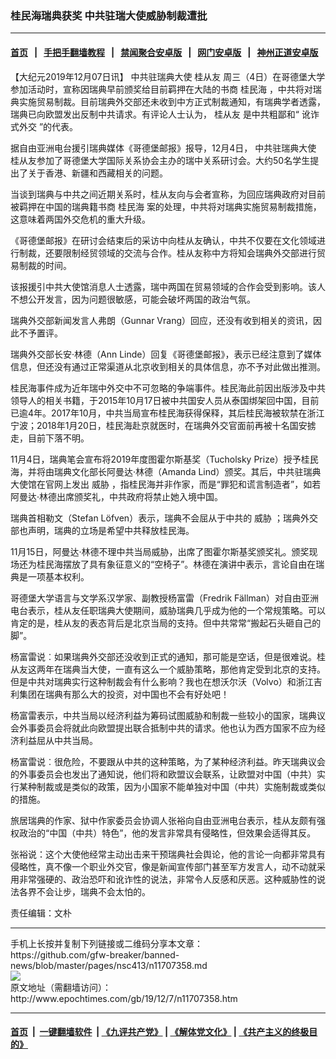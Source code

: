 ### 桂民海瑞典获奖 中共驻瑞大使威胁制裁遭批
------------------------

#### [首页](https://github.com/gfw-breaker/banned-news/blob/master/README.md) &nbsp;&nbsp;|&nbsp;&nbsp; [手把手翻墙教程](https://github.com/gfw-breaker/guides/wiki) &nbsp;&nbsp;|&nbsp;&nbsp; [禁闻聚合安卓版](https://github.com/gfw-breaker/bn-android) &nbsp;&nbsp;|&nbsp;&nbsp; [网门安卓版](https://github.com/oGate2/oGate) &nbsp;&nbsp;|&nbsp;&nbsp; [神州正道安卓版](https://github.com/SzzdOgate/update) 



<div><p>
 【大纪元2019年12月07日讯】
 <ok href="http://www.epochtimes.com/gb/tag/%E4%B8%AD%E5%85%B1%E9%A9%BB%E7%91%9E%E5%85%B8%E5%A4%A7%E4%BD%BF.html">
  中共驻瑞典大使
 </ok>
 <ok href="http://www.epochtimes.com/gb/tag/%E6%A1%82%E4%BB%8E%E5%8F%8B.html">
  桂从友
 </ok>
 周三（4日）在哥德堡大学参加活动时，宣称因瑞典早前颁奖给目前羁押在大陆的书商
 <ok href="http://www.epochtimes.com/gb/tag/%E6%A1%82%E6%B0%91%E6%B5%B7.html">
  桂民海
 </ok>
 ，中共将对瑞典实施贸易制裁。目前瑞典外交部还未收到中方正式制裁通知，有瑞典学者透露，瑞典已向欧盟发出反制中共请求。有评论人士认为，
 <ok href="http://www.epochtimes.com/gb/tag/%E6%A1%82%E4%BB%8E%E5%8F%8B.html">
  桂从友
 </ok>
 是中共粗鄙和“
 <ok href="http://www.epochtimes.com/gb/tag/%E8%AE%B9%E8%AF%88%E5%BC%8F%E5%A4%96%E4%BA%A4.html">
  讹诈式外交
 </ok>
 ”的代表。
</p>
<p>
 据自由亚洲电台援引瑞典媒体《哥德堡邮报》报导，12月4日，
 <ok href="http://www.epochtimes.com/gb/tag/%E4%B8%AD%E5%85%B1%E9%A9%BB%E7%91%9E%E5%85%B8%E5%A4%A7%E4%BD%BF.html">
  中共驻瑞典大使
 </ok>
 桂从友参加了哥德堡大学国际关系协会主办的瑞中关系研讨会。大约50名学生提出了关于香港、新疆和西藏相关的问题。
</p>
<p>
 当谈到瑞典与中共之间近期关系时，桂从友向与会者宣称，为回应瑞典政府对目前被羁押在中国的瑞典籍书商
 <ok href="http://www.epochtimes.com/gb/tag/%E6%A1%82%E6%B0%91%E6%B5%B7.html">
  桂民海
 </ok>
 案的处理，中共将对瑞典实施贸易制裁措施，这意味着两国外交危机的重大升级。
</p>
<p>
 《哥德堡邮报》在研讨会结束后的采访中向桂从友确认，中共不仅要在文化领域进行制裁，还要限制经贸领域的交流与合作。桂从友称中方将知会瑞典外交部进行贸易制裁的时间。
</p>
<p>
 该报援引中共大使馆消息人士透露，瑞中两国在贸易领域的合作会受到影响。该人不想公开发言，因为问题很敏感，可能会破坏两国的政治气氛。
</p>
<p>
 瑞典外交部新闻发言人弗朗（Gunnar Vrang）回应，还没有收到相关的资讯，因此不予置评。
</p>
<p>
 瑞典外交部长安‧林德（Ann Linde）回复《哥德堡邮报》，表示已经注意到了媒体信息，但还没有通过正常渠道从北京收到相关的具体信息，亦不予对此做出推测。
</p>
<p>
 桂民海事件成为近年瑞中外交中不可忽略的争端事件。桂民海此前因出版涉及中共领导人的相关书籍，于2015年10月17日被中共国安人员从泰国绑架回中国，目前已逾4年。2017年10月，中共当局宣布桂民海获得保释，其后桂民海被软禁在浙江宁波；2018年1月20日，桂民海赴京就医时，在瑞典外交官面前再被十名国安掳走，目前下落不明。
</p>
<p>
 11月4日，瑞典笔会宣布将2019年度图霍尔斯基奖（Tucholsky Prize）授予桂民海，并将由瑞典文化部长阿曼达‧林德（Amanda Lind）颁奖。其后，中共驻瑞典大使馆在官网上发出
 <ok href="http://www.epochtimes.com/gb/tag/%E5%A8%81%E8%83%81.html">
  威胁
 </ok>
 ，指桂民海并非作家，而是“罪犯和谎言制造者”，如若阿曼达‧林德出席颁奖礼，中共政府将禁止她入境中国。
</p>
<p>
 瑞典首相勒文（Stefan Löfven）表示，瑞典不会屈从于中共的
 <ok href="http://www.epochtimes.com/gb/tag/%E5%A8%81%E8%83%81.html">
  威胁
 </ok>
 ；瑞典外交部也声明，瑞典的立场是希望中共释放桂民海。
</p>
<p>
 11月15日，阿曼达‧林德不理中共当局威胁，出席了图霍尔斯基奖颁奖礼。颁奖现场还为桂民海摆放了具有象征意义的“空椅子”。林德在演讲中表示，言论自由在瑞典是一项基本权利。
</p>
<p>
 哥德堡大学语言与文学系汉学家、副教授杨富雷（Fredrik Fällman）对自由亚洲电台表示，桂从友任职瑞典大使期间，威胁瑞典几乎成为他的一个常规策略。可以肯定的是，桂从友的表态背后是北京当局的支持。但中共常常“搬起石头砸自己的脚”。
</p>
<p>
 杨富雷说︰如果瑞典外交部还没收到正式的通知，那可能是空话，但是很难说。桂从友这两年在瑞典当大使，一直有这么一个威胁策略，那他肯定受到北京的支持。但是中共对瑞典实行这种制裁会有什么影响？我也在想沃尔沃（Volvo）和浙江吉利集团在瑞典有那么大的投资，对中国也不会有好处吧！
</p>
<p>
 杨富雷表示，中共当局以经济利益为筹码试图威胁和制裁一些较小的国家，瑞典议会外事委员会将就此向欧盟提出联合抵制中共的请求。他也认为西方国家不应为经济利益屈从中共当局。
</p>
<p>
 杨富雷说︰很危险，不要跟从中共的这种策略，为了某种经济利益。昨天瑞典议会的外事委员会也发出了通知说，他们将和欧盟议会联系，让欧盟对中国（中共）实行某种制裁或是类似的政策，因为小国家不能单独对中国（中共）实施制裁或类似的措施。
</p>
<p>
 旅居瑞典的作家、狱中作家委员会协调人张裕向自由亚洲电台表示，桂从友颇有强权政治的“中国（中共）特色”，他的发言非常具有侵略性，但效果会适得其反。
</p>
<p>
 张裕说：这个大使他经常主动出击来干预瑞典社会舆论，他的言论一向都非常具有侵略性，真不像一个职业外交官，像是新闻宣传部门甚至军方发言人，动不动就采用非常强硬的、政治恐吓和讹诈性的说法，非常令人反感和厌恶。这种威胁性的说法各界不会让步，瑞典不会太怕的。
</p>
<p>
 责任编辑：文朴
</p>
</div>
<hr/>
手机上长按并复制下列链接或二维码分享本文章：<br/>
https://github.com/gfw-breaker/banned-news/blob/master/pages/nsc413/n11707358.md <br/>
<a href='https://github.com/gfw-breaker/banned-news/blob/master/pages/nsc413/n11707358.md'><img src='https://github.com/gfw-breaker/banned-news/blob/master/pages/nsc413/n11707358.md.png'/></a> <br/>
原文地址（需翻墙访问）：http://www.epochtimes.com/gb/19/12/7/n11707358.htm


------------------------
#### [首页](https://github.com/gfw-breaker/banned-news/blob/master/README.md) &nbsp;|&nbsp; [一键翻墙软件](https://github.com/gfw-breaker/nogfw/blob/master/README.md) &nbsp;| [《九评共产党》](https://github.com/gfw-breaker/9ping.md/blob/master/README.md#九评之一评共产党是什么) | [《解体党文化》](https://github.com/gfw-breaker/jtdwh.md/blob/master/README.md) | [《共产主义的终极目的》](https://github.com/gfw-breaker/gczydzjmd.md/blob/master/README.md)


<img src='http://gfw-breaker.win/banned-news/pages/nsc413/n11707358.md' width='0px' height='0px'/>
